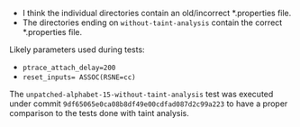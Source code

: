 - I think the individual directories contain an old/incorrect *.properties file.
- The directories ending on `without-taint-analysis` contain the correct *.properties file.

Likely parameters used during tests:
- `ptrace_attach_delay=200`
- `reset_inputs= ASSOC(RSNE=cc)`

The `unpatched-alphabet-15-without-taint-analysis` test was executed under commit
`9df65065e0ca08b8df49e00cdfad087d2c99a223` to have a proper comparison to the tests
done with taint analysis.

